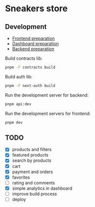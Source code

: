 # Sneakers store

## Development

- [Frontend preparation](/apps/web-store/README.md)
- [Dashboard preparation](/apps/dashboard/README.md)
- [Backend preparation](/apps/backend/README.md)

Build contracts lib:

```bash
pnpm -F contracts build
```

Build auth lib:

```bash
pnpm -F next-auth build
```

Run the development server for backend:

```bash
pnpm api:dev
```

Run the development servers for frontend:

```bash
pnpm dev
```

## TODO

- [x] products and filters
- [x] featured products
- [x] search by products
- [x] cart
- [x] payment and orders
- [x] favorites
- [ ] rating and comments
- [x] simple analytics in dashboard
- [ ] improve build process
- [ ] deploy
